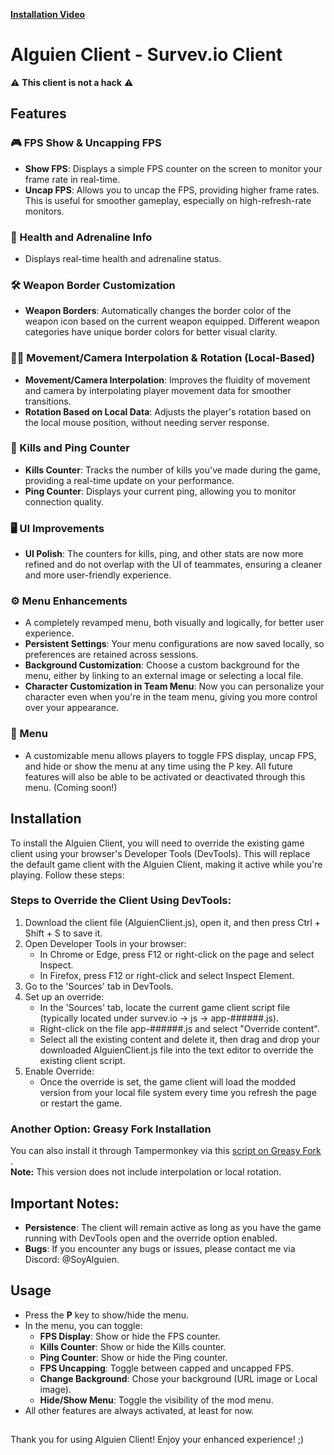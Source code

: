 [**Installation Video**](https://www.youtube.com/watch?v=bV9N5nZMjJg&ab_channel=SoyAlguien)


# Alguien Client - Survev.io Client
⚠ **This client is not a hack** ⚠

## Features

### 🎮 FPS Show & Uncapping FPS
- **Show FPS**: Displays a simple FPS counter on the screen to monitor your frame rate in real-time.
- **Uncap FPS**: Allows you to uncap the FPS, providing higher frame rates. This is useful for smoother gameplay, especially on high-refresh-rate monitors.

### 💊 Health and Adrenaline Info
- Displays real-time health and adrenaline status.

### 🛠️ Weapon Border Customization
- **Weapon Borders**: Automatically changes the border color of the weapon icon based on the current weapon equipped. Different weapon categories have unique border colors for better visual clarity.

### 🏃‍♂️ Movement/Camera Interpolation & Rotation (Local-Based)
- **Movement/Camera Interpolation**: Improves the fluidity of movement and camera by interpolating player movement data for smoother transitions.
- **Rotation Based on Local Data**: Adjusts the player's rotation based on the local mouse position, without needing server response.

### 🔫 Kills and Ping Counter
- **Kills Counter**: Tracks the number of kills you've made during the game, providing a real-time update on your performance.
- **Ping Counter**: Displays your current ping, allowing you to monitor connection quality.

### 🖥️ UI Improvements
- **UI Polish**: The counters for kills, ping, and other stats are now more refined and do not overlap with the UI of teammates, ensuring a cleaner and more user-friendly experience.

### ⚙️ Menu Enhancements
- A completely revamped menu, both visually and logically, for better user experience.
- **Persistent Settings**: Your menu configurations are now saved locally, so preferences are retained across sessions.
- **Background Customization**: Choose a custom background for the menu, either by linking to an external image or selecting a local file.
- **Character Customization in Team Menu**: Now you can personalize your character even when you're in the team menu, giving you more control over your appearance.

### 📜 Menu
- A customizable menu allows players to toggle FPS display, uncap FPS, and hide or show the menu at any time using the P key. All future features will also be able to be activated or deactivated through this menu. (Coming soon!)

## Installation

To install the Alguien Client, you will need to override the existing game client using your browser's Developer Tools (DevTools). This will replace the default game client with the Alguien Client, making it active while you're playing. Follow these steps:

### Steps to Override the Client Using DevTools:
1. Download the client file (AlguienClient.js), open it, and then press Ctrl + Shift + S to save it.
2. Open Developer Tools in your browser:
   - In Chrome or Edge, press F12 or right-click on the page and select Inspect.
   - In Firefox, press F12 or right-click and select Inspect Element.
3. Go to the 'Sources' tab in DevTools.
4. Set up an override:
   - In the 'Sources' tab, locate the current game client script file (typically located under survev.io -> js -> app-######.js).
   - Right-click on the file app-######.js and select "Override content".
   - Select all the existing content and delete it, then drag and drop your downloaded AlguienClient.js file into the text editor to override the existing client script.
5. Enable Override:
   - Once the override is set, the game client will load the modded version from your local file system every time you refresh the page or restart the game.

### Another Option: Greasy Fork Installation
You can also install it through Tampermonkey via this [script on Greasy Fork](https://greasyfork.org/es/scripts/519982-alguien-client-surve-io-client)
.  
**Note:** This version does not include interpolation or local rotation.

## Important Notes:
- **Persistence**: The client will remain active as long as you have the game running with DevTools open and the override option enabled.
- **Bugs**: If you encounter any bugs or issues, please contact me via Discord: @SoyAlguien.

## Usage
- Press the **P** key to show/hide the menu.
- In the menu, you can toggle:
   - **FPS Display**: Show or hide the FPS counter.
   - **Kills Counter**: Show or hide the Kills counter.
   - **Ping Counter**: Show or hide the Ping counter.
   - **FPS Uncapping**: Toggle between capped and uncapped FPS.
   - **Change Background**: Chose your background (URL image or Local image).
   - **Hide/Show Menu**: Toggle the visibility of the mod menu.
- All other features are always activated, at least for now.
##
Thank you for using Alguien Client! Enjoy your enhanced experience! ;)
